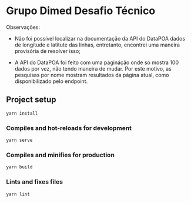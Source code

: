 # Grupo Dimed Desafio Técnico

Observações:
- Não foi possível localizar na documentação da API do DataPOA dados de longitude e latitute das linhas, entretanto, encontrei uma maneira provisória de resolver isso;

- A API do DataPOA foi feito com uma pagináção onde só mostra 100 dados por vez, não tendo maneira de mudar. Por este motivo, as pesquisas por nome mostram resultados da página atual, como disponibilizado pelo endpoint.

## Project setup
```
yarn install
```

### Compiles and hot-reloads for development
```
yarn serve
```

### Compiles and minifies for production
```
yarn build
```

### Lints and fixes files
```
yarn lint
```
